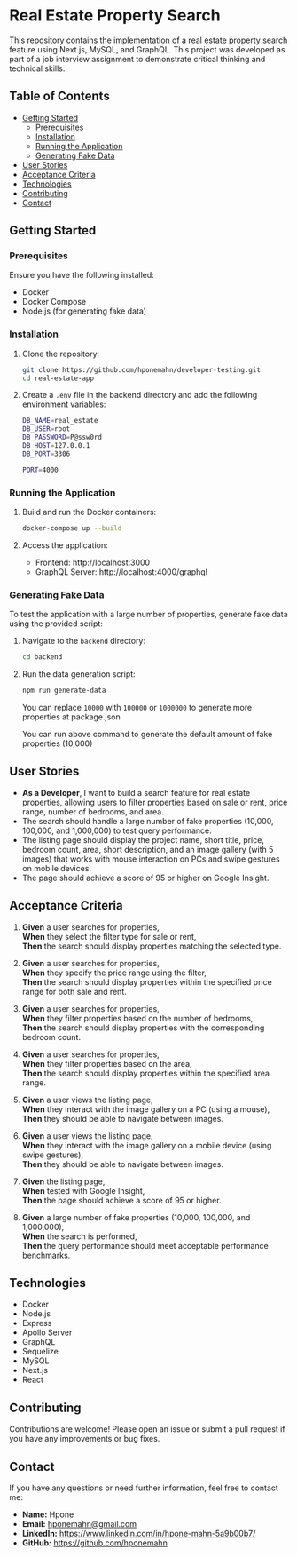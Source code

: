 # Real Estate Property Search

This repository contains the implementation of a real estate property search feature using Next.js, MySQL, and GraphQL. This project was developed as part of a job interview assignment to demonstrate critical thinking and technical skills.

## Table of Contents

- [Getting Started](#getting-started)
  - [Prerequisites](#prerequisites)
  - [Installation](#installation)
  - [Running the Application](#running-the-application)
  - [Generating Fake Data](#generating-fake-data)
- [User Stories](#user-stories)
- [Acceptance Criteria](#acceptance-criteria)
- [Technologies](#technologies)
- [Contributing](#contributing)
- [Contact](#contact)

## Getting Started

### Prerequisites

Ensure you have the following installed:

- Docker
- Docker Compose
- Node.js (for generating fake data)

### Installation

1. Clone the repository:

   ```sh
   git clone https://github.com/hponemahn/developer-testing.git
   cd real-estate-app
   ```

2. Create a `.env` file in the backend directory and add the following environment variables:

   ```sh
   DB_NAME=real_estate
   DB_USER=root
   DB_PASSWORD=P@ssw0rd
   DB_HOST=127.0.0.1
   DB_PORT=3306

   PORT=4000
   ```

### Running the Application

1. Build and run the Docker containers:

   ```sh
   docker-compose up --build
   ```

2. Access the application:

   - Frontend: http://localhost:3000
   - GraphQL Server: http://localhost:4000/graphql

### Generating Fake Data

To test the application with a large number of properties, generate fake data using the provided script:

1. Navigate to the `backend` directory:

   ```sh
   cd backend
   ```

2. Run the data generation script:

   ```sh
   npm run generate-data
   ```

   You can replace `10000` with `100000` or `1000000` to generate more properties at package.json

   You can run above command to generate the default amount of fake properties (10,000)

## User Stories

- **As a Developer**, I want to build a search feature for real estate properties, allowing users to filter properties based on sale or rent, price range, number of bedrooms, and area.
- The search should handle a large number of fake properties (10,000, 100,000, and 1,000,000) to test query performance.
- The listing page should display the project name, short title, price, bedroom count, area, short description, and an image gallery (with 5 images) that works with mouse interaction on PCs and swipe gestures on mobile devices.
- The page should achieve a score of 95 or higher on Google Insight.

## Acceptance Criteria

1. **Given** a user searches for properties,  
   **When** they select the filter type for sale or rent,  
   **Then** the search should display properties matching the selected type.

2. **Given** a user searches for properties,  
   **When** they specify the price range using the filter,  
   **Then** the search should display properties within the specified price range for both sale and rent.

3. **Given** a user searches for properties,  
   **When** they filter properties based on the number of bedrooms,  
   **Then** the search should display properties with the corresponding bedroom count.

4. **Given** a user searches for properties,  
   **When** they filter properties based on the area,  
   **Then** the search should display properties within the specified area range.

5. **Given** a user views the listing page,  
   **When** they interact with the image gallery on a PC (using a mouse),  
   **Then** they should be able to navigate between images.

6. **Given** a user views the listing page,  
   **When** they interact with the image gallery on a mobile device (using swipe gestures),  
   **Then** they should be able to navigate between images.

7. **Given** the listing page,  
   **When** tested with Google Insight,  
   **Then** the page should achieve a score of 95 or higher.

8. **Given** a large number of fake properties (10,000, 100,000, and 1,000,000),  
   **When** the search is performed,  
   **Then** the query performance should meet acceptable performance benchmarks.

## Technologies

- Docker
- Node.js
- Express
- Apollo Server
- GraphQL
- Sequelize
- MySQL
- Next.js
- React

## Contributing

Contributions are welcome! Please open an issue or submit a pull request if you have any improvements or bug fixes.

## Contact

If you have any questions or need further information, feel free to contact me:

- **Name:** Hpone
- **Email:** hponemahn@gmail.com
- **LinkedIn:** https://www.linkedin.com/in/hpone-mahn-5a9b00b7/
- **GitHub:** https://github.com/hponemahn